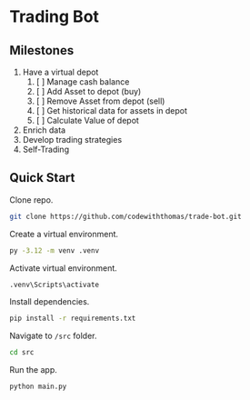 # Trading Bot

## Milestones

1. Have a virtual depot
   1. [ ] Manage cash balance
   2. [ ] Add Asset to depot (buy)
   3. [ ] Remove Asset from depot (sell)
   4. [ ] Get historical data for assets in depot
   5. [ ] Calculate Value of depot
2. Enrich data
3. Develop trading strategies
4. Self-Trading

## Quick Start

Clone repo.

```bash
git clone https://github.com/codewiththomas/trade-bot.git
```

Create a virtual environment.

```bash
py -3.12 -m venv .venv
```

Activate virtual environment.

```bash
.venv\Scripts\activate
```

Install dependencies.

```bash
pip install -r requirements.txt
```

Navigate to `/src` folder.

```bash
cd src
```

Run the app.

```bash
python main.py
```
